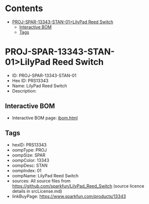 



Contents
========

* [PROJ-SPAR-13343-STAN-01>LilyPad Reed Switch](#proj-spar-13343-stan-01lilypad-reed-switch)
	* [Interactive BOM](#interactive-bom)
	* [Tags](#tags)

# PROJ-SPAR-13343-STAN-01>LilyPad Reed Switch

- ID: PROJ-SPAR-13343-STAN-01
- Hex ID: PRS13343
- Name: LilyPad Reed Switch
- Description: 

## Interactive BOM

- Interactive BOM page: [ibom.html](kicad/bom/ibom.html)

## Tags

- hexID: PRS13343
- oompType: PROJ
- oompSize: SPAR
- oompColor: 13343
- oompDesc: STAN
- oompIndex: 01
- oompName: LilyPad Reed Switch
- sources: All source files from https://github.com/sparkfun/LilyPad_Reed_Switch (source licence details in srcLicense.md)
- linkBuyPage: https://www.sparkfun.com/products/13343
